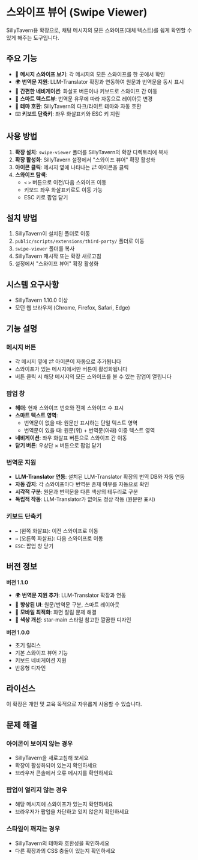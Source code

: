 # 스와이프 뷰어 (Swipe Viewer)

SillyTavern용 확장으로, 채팅 메시지의 모든 스와이프(대체 텍스트)를 쉽게 확인할 수 있게 해주는 도구입니다.

## 주요 기능

- 📄 **메시지 스와이프 보기**: 각 메시지의 모든 스와이프를 한 곳에서 확인
- 🌍 **번역문 지원**: LLM-Translator 확장과 연동하여 원문과 번역문을 동시 표시
- 🔄 **간편한 네비게이션**: 화살표 버튼이나 키보드로 스와이프 간 이동
- 💬 **스마트 텍스트뷰**: 번역문 유무에 따라 자동으로 레이아웃 변경
- 🎨 **테마 호환**: SillyTavern의 다크/라이트 테마와 자동 호환
- ⌨️ **키보드 단축키**: 좌우 화살표키와 ESC 키 지원

## 사용 방법

1. **확장 설치**: `swipe-viewer` 폴더를 SillyTavern의 확장 디렉토리에 복사
2. **확장 활성화**: SillyTavern 설정에서 "스와이프 뷰어" 확장 활성화
3. **아이콘 클릭**: 메시지 옆에 나타나는 ⇄ 아이콘을 클릭
4. **스와이프 탐색**: 
   - `<` `>` 버튼으로 이전/다음 스와이프 이동
   - 키보드 좌우 화살표키로도 이동 가능
   - ESC 키로 팝업 닫기

## 설치 방법

1. SillyTavern이 설치된 폴더로 이동
2. `public/scripts/extensions/third-party/` 폴더로 이동
3. `swipe-viewer` 폴더를 복사
4. SillyTavern 재시작 또는 확장 새로고침
5. 설정에서 "스와이프 뷰어" 확장 활성화

## 시스템 요구사항

- SillyTavern 1.10.0 이상
- 모던 웹 브라우저 (Chrome, Firefox, Safari, Edge)

## 기능 설명

### 메시지 버튼
- 각 메시지 옆에 ⇄ 아이콘이 자동으로 추가됩니다
- 스와이프가 있는 메시지에서만 버튼이 활성화됩니다
- 버튼 클릭 시 해당 메시지의 모든 스와이프를 볼 수 있는 팝업이 열립니다

### 팝업 창
- **헤더**: 현재 스와이프 번호와 전체 스와이프 수 표시
- **스마트 텍스트 영역**: 
  - 번역문이 없을 때: 원문만 표시하는 단일 텍스트 영역
  - 번역문이 있을 때: 원문(위) + 번역문(아래) 이중 텍스트 영역
- **네비게이션**: 좌우 화살표 버튼으로 스와이프 간 이동
- **닫기 버튼**: 우상단 × 버튼으로 팝업 닫기

### 번역문 지원
- **LLM-Translator 연동**: 설치된 LLM-Translator 확장의 번역 DB와 자동 연동
- **자동 감지**: 각 스와이프마다 번역문 존재 여부를 자동으로 확인
- **시각적 구분**: 원문과 번역문을 다른 색상의 테두리로 구분
- **독립적 작동**: LLM-Translator가 없어도 정상 작동 (원문만 표시)

### 키보드 단축키
- `←` (왼쪽 화살표): 이전 스와이프로 이동
- `→` (오른쪽 화살표): 다음 스와이프로 이동  
- `ESC`: 팝업 창 닫기

## 버전 정보

**버전 1.1.0**
- 🌍 **번역문 지원 추가**: LLM-Translator 확장과 연동
- 🎨 **향상된 UI**: 원문/번역문 구분, 스마트 레이아웃
- 📱 **모바일 최적화**: 화면 잘림 문제 해결
- 🎨 **색상 개선**: star-main 스타일 참고한 깔끔한 디자인

**버전 1.0.0**
- 초기 릴리스
- 기본 스와이프 뷰어 기능
- 키보드 네비게이션 지원
- 반응형 디자인

## 라이선스

이 확장은 개인 및 교육 목적으로 자유롭게 사용할 수 있습니다.

## 문제 해결

### 아이콘이 보이지 않는 경우
- SillyTavern을 새로고침해 보세요
- 확장이 활성화되어 있는지 확인하세요
- 브라우저 콘솔에서 오류 메시지를 확인하세요

### 팝업이 열리지 않는 경우
- 해당 메시지에 스와이프가 있는지 확인하세요
- 브라우저가 팝업을 차단하고 있지 않은지 확인하세요

### 스타일이 깨지는 경우
- SillyTavern의 테마와 호환성을 확인하세요
- 다른 확장과의 CSS 충돌이 있는지 확인하세요